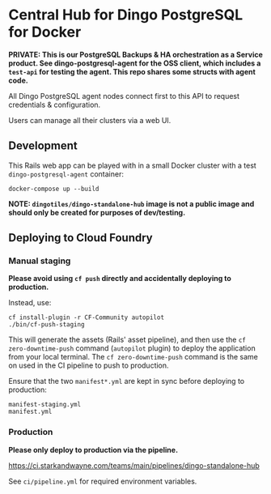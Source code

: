 # Central Hub for Dingo PostgreSQL for Docker

**PRIVATE: This is our PostgreSQL Backups & HA orchestration as a Service product. See dingo-postgresql-agent for the OSS client, which includes a `test-api` for testing the agent. This repo shares some structs with agent code.**

All Dingo PostgreSQL agent nodes connect first to this API to request credentials & configuration.

Users can manage all their clusters via a web UI.

## Development

This Rails web app can be played with in a small Docker cluster with a test `dingo-postgresql-agent` container:

```
docker-compose up --build
```

**NOTE: `dingotiles/dingo-standalone-hub` image is not a public image and should only be created for purposes of dev/testing.**

## Deploying to Cloud Foundry

### Manual staging

**Please avoid using `cf push` directly and accidentally deploying to production.**

Instead, use:

```
cf install-plugin -r CF-Community autopilot
./bin/cf-push-staging
```

This will generate the assets (Rails' asset pipeline), and then use the `cf zero-downtime-push` command (`autopilot` plugin) to deploy the application from your local terminal. The `cf zero-downtime-push` command is the same on used in the CI pipeline to push to production.

Ensure that the two `manifest*.yml` are kept in sync before deploying to production:

```
manifest-staging.yml
manifest.yml
```

### Production

**Please only deploy to production via the pipeline.**

https://ci.starkandwayne.com/teams/main/pipelines/dingo-standalone-hub

See `ci/pipeline.yml` for required environment variables.
